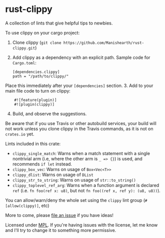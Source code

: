 rust-clippy
===========

A collection of lints that give helpful tips to newbies.

To use clippy on your cargo project:
 1. Clone clippy (`git clone https://github.com/Manishearth/rust-clippy.git`)
 2. Add clippy as a dependency with an explicit path. Sample code for `Cargo.toml`:
    
        [dependencies.clippy]
        path = "/path/to/clippy/"
   
   Place this immediately after your `[dependencies]` section.
 3. Add to your main file code to turn on clippy:

        #![feature(plugin)]
        #![plugin(clippy)]
 
 4. Build, and observe the suggestions.

Be aware that if you use Travis or other autobuild services, your build will not work unless you clone clippy in the Travis commands, as it is not on `crates.io` yet.

Lints included in this crate:

 - `clippy_single_match`: Warns when a match statement with a single nontrivial arm (i.e, where the other arm is `_ => {}`) is used, and recommends `if let` instead.
 - `clippy_box_vec`: Warns on usage of `Box<Vec<T>>`
 - `clippy_dlist`: Warns on usage of `DList`
 - `clippy_str_to_string`: Warns on usage of `str::to_string()`
 - `clippy_toplevel_ref_arg`: Warns when a function argument is declared `ref` (i.e. `fn foo(ref x: u8)`, but not `fn foo((ref x, ref y): (u8, u8))`).

You can allow/warn/deny the whole set using the `clippy` lint group (`#[allow(clippy)]`, etc)


More to come, please [file an issue](https://github.com/Manishearth/rust-clippy/issues) if you have ideas!

Licensed under [MPL](https://www.mozilla.org/MPL/2.0/). If you're having issues with the license, let me know and I'll try to change it to something more permissive.
